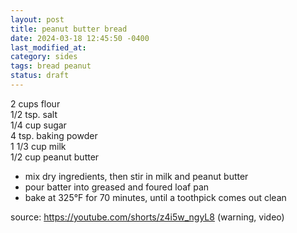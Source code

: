 ```yaml
---
layout: post
title: peanut butter bread
date: 2024-03-18 12:45:50 -0400
last_modified_at: 
category: sides
tags: bread peanut
status: draft
---
```


2 cups flour  
1/2 tsp. salt  
1/4 cup sugar  
4 tsp. baking powder  
1 1/3 cup milk  
1/2 cup peanut butter  
* mix dry ingredients, then stir in milk and peanut butter
* pour batter into greased and foured loaf pan
* bake at 325°F for 70 minutes, until a toothpick comes out clean

source: <https://youtube.com/shorts/z4i5w_ngyL8> (warning, video)
